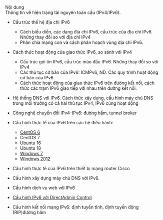 Nội dung	
Thông tin về hiện trạng tài nguyên toàn cầu (IPv4/IPv6).

- Cấu trúc thế hệ địa chỉ IPv6

    - Cách biểu diễn, các dạng địa chỉ IPv6, cấu trúc của địa chỉ IPv6. Những thay đổi so với địa chỉ IPv4
    - Phân chia mạng con và cách phân hoạch vùng địa chỉ IPv6.

- Cách thức hoạt động của giao thức IPv6, so sánh với IPv4

    - Cấu trúc gói tin IPv6, cấu trúc mào đầu IPv6. Những thay đổi so với IPv4
    - Các thủ tục cơ bản của IPv6: ICMPv6, ND. Các quy trình hoạt động cơ bản của IPv6.
    - Cách thức hoạt động của giao thức IPv6 trên đường kết nối, cách thức các trạm IPv6 giao tiếp với nhau trên đường kết nối.

- Hệ thống DNS với IPv6. Cách thức xây dựng, cấu hình máy chủ DNS trong môi trường có cả hai thủ tục IPv4, IPv6 cùng hoạt động

- Công nghệ chuyển đổi IPv4-IPv6: đường hầm, tunnel broker

- Cấu hình thực tế của IPv6 trên các hệ điều hành:
    + [CentOS 6](https://github.com/anhtuan204/ghichep/blob/master/TuanDA/IPv6/ipv6-centos6.md)
    + CentOS 7
    + Ubuntu 16
    + Ubuntu 18
    + [Windows 7](
    https://github.com/anhtuan204/ghichep/blob/master/TuanDA/IPv6/ipv6-windows7.md)
    + [Windows 2012](https://github.com/anhtuan204/ghichep/blob/master/TuanDA/IPv6/ipv6-windows2012.md)

- Cấu hình thực tế của IPv6 trên thiết bị mạng router Cisco

- Cấu hình xây dựng máy chủ DNS với IPv6.

- Cấu hình dịch vụ web với IPv6

- [Cấu hình IPv6 với DirectAdmin Control](https://github.com/anhtuan204/ghichep/blob/master/TuanDA/IPv6/ipv6-da.md)

- Cấu hình kết nối mạng IPv6: định tuyến tĩnh, định tuyến động (RIP)đường hầm

